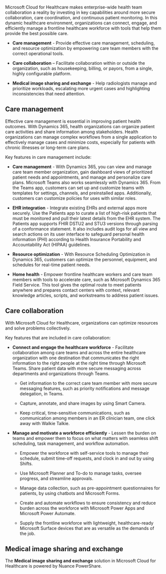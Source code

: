 Microsoft Cloud for Healthcare makes enterprise-wide health team collaboration a reality by investing in key capabilities around more secure collaboration, care coordination, and continuous patient monitoring. In this dynamic healthcare environment, organizations can connect, engage, and efficiently manage a frontline healthcare workforce with tools that help them provide the best possible care.

- **Care management** - Provide effective care management, scheduling, and resource optimization by empowering care team members with the correct operational tools.

- **Care collaboration** – Facilitate collaboration within or outside the organization, such as housekeeping, billing, or payors, from a single, highly configurable platform.

- **Medical image sharing and exchange** - Help radiologists manage and prioritize workloads, escalating more urgent cases and highlighting inconsistencies that need attention.

## Care management

Effective care management is essential in improving patient health outcomes. With Dynamics 365, health organizations can organize patient care activities and share information among stakeholders. Health organizations can manage complex workflows from a single application to effectively manage cases and minimize costs, especially for patients with chronic illnesses or long-term care plans.

Key features in care management include:

- **Care management** - With Dynamics 365, you can view and manage care team member organization, gain dashboard views of prioritized patient needs and appointments, and manage and personalize care plans. Microsoft Teams also works seamlessly with Dynamics 365. From the Teams app, customers can set up and customize teams with templates for settings, channels, and preinstalled apps. Additionally, customers can customize policies for uses with similar roles.

- **EHR integration** - Integrate existing EHRs and external apps more securely. Use the Patients app to curate a list of high-risk patients that must be monitored and pull their latest details from the EHR system. The Patients app supports FHIR DSTU2 and STU3 versions through parsing of a conformance statement. It also includes audit logs for all view and search actions on its user interface to safeguard personal health information (PHI) according to Health Insurance Portability and Accountability Act (HIPAA) guidelines.

- **Resource optimization** - With Resource Scheduling Optimization in Dynamics 365, customers can optimize the personnel, equipment, and schedules for real-time patient needs. 

- **Home health** - Empower frontline healthcare workers and care team members with tools to accelerate care, such as Microsoft Dynamics 365 Field Service. This tool gives the optimal route to meet patients anywhere and prepares contact centers with context, relevant knowledge articles, scripts, and workstreams to address patient issues.

## Care collaboration

With Microsoft Cloud for Healthcare, organizations can optimize resources and solve problems collectively.

Key features that are included in care collaboration:

- **Connect and engage the healthcare workforce** - Facilitate collaboration among care teams and across the entire healthcare organization with one destination that communicates the right information to the right people at the right time through Microsoft Teams. Share patient data with more secure messaging across departments and organizations through Teams.

    - Get information to the correct care team member with more secure messaging features, such as priority notifications and message delegation, in Teams.

    - Capture, annotate, and share images by using Smart Camera.

    - Keep critical, time-sensitive communications, such as communication among members in an ER clinician team, one click away with Walkie Talkie.

- **Manage and motivate a workforce efficiently** - Lessen the burden on teams and empower them to focus on what matters with seamless shift scheduling, task management, and workflow automation.

    - Empower the workforce with self-service tools to manage their schedule, submit time-off requests, and clock in and out by using Shifts.
    
    - Use Microsoft Planner and To-do to manage tasks, oversee progress, and streamline approvals.

    - Manage data collection, such as pre-appointment questionnaires for patients, by using chatbots and Microsoft Forms.
    
    - Create and automate workflows to ensure consistency and reduce burden across the workforce with Microsoft Power Apps and Microsoft Power Automate.

    - Supply the frontline workforce with lightweight, healthcare-ready Microsoft Surface devices that are as versatile as the demands of the job.

## Medical image sharing and exchange

The **Medical image sharing and exchange** solution in Microsoft Cloud for Healthcare is powered by Nuance PowerShare. 

